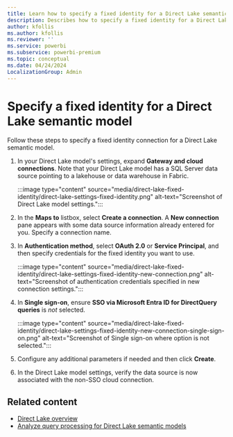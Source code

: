 ```yaml
---
title: Learn how to specify a fixed identity for a Direct Lake semantic model in Power BI and Microsoft Fabric
description: Describes how to specify a fixed identity for a Direct Lake semantic model in Power BI and Microsoft Fabric.
author: kfollis
ms.author: kfollis
ms.reviewer: ''
ms.service: powerbi
ms.subservice: powerbi-premium
ms.topic: conceptual
ms.date: 04/24/2024
LocalizationGroup: Admin
---
```


# Specify a fixed identity for a Direct Lake semantic model

Follow these steps to specify a fixed identity connection for a Direct Lake semantic model.

1. In your Direct Lake model's settings, expand **Gateway and cloud connections**. Note that your Direct Lake model has a SQL Server data source pointing to a lakehouse or data warehouse in Fabric.

    :::image type="content" source="media/direct-lake-fixed-identity/direct-lake-settings-fixed-identity.png" alt-text="Screenshot of Direct Lake model settings.":::

1. In the **Maps to** listbox, select **Create a connection**. A **New connection** pane appears with some data source information already entered for you. Specify a connection name.

1. In **Authentication method**, select **OAuth 2.0** or **Service Principal**,  and then specify credentials for the fixed identity you want to use.

    :::image type="content" source="media/direct-lake-fixed-identity/direct-lake-settings-fixed-identity-new-connection.png" alt-text="Screenshot of authentication credentials specified in new connection settings.":::

1. In **Single sign-on**, ensure **SSO via Microsoft Entra ID for DirectQuery queries** is *not* selected.

    :::image type="content" source="media/direct-lake-fixed-identity/direct-lake-settings-fixed-identity-new-connection-single-sign-on.png" alt-text="Screenshot of Single sign-on where option is not selected.":::

1. Configure any additional parameters if needed and then click **Create**.

1. In the Direct Lake model settings, verify the data source is now associated with the non-SSO cloud connection.

## Related content

- [Direct Lake overview](direct-lake-overview.md)  
- [Analyze query processing for Direct Lake semantic models](direct-lake-analyze-query-processing.md)  
